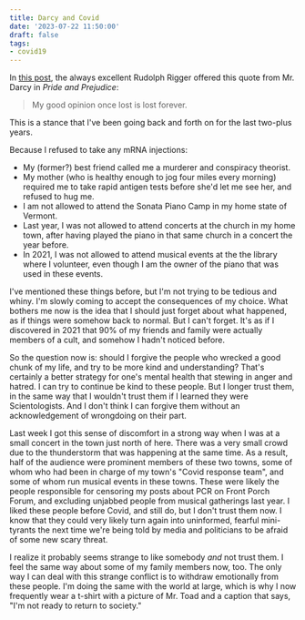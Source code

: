 ```yaml
---
title: Darcy and Covid
date: '2023-07-22 11:50:00'
draft: false
tags:
- covid19
---
```


In [this post](https://rudolphrigger.substack.com/p/kayak-deed-rotator-noon-racecar),
the always excellent Rudolph Rigger offered this quote from Mr. Darcy in *Pride and Prejudice*:

> My good opinion once lost is lost forever.

This is a stance that I've been going back and forth on for the last two-plus
years.
<!--more-->
Because I refused to take any mRNA injections:

* My (former?) best friend called me a murderer and conspiracy theorist.
* My mother (who is healthy enough to jog four miles every morning)
required me to take rapid antigen tests before she'd let me see her,
and refused to hug me.
* I am not allowed to attend the Sonata Piano Camp in my home state of Vermont.
* Last year, I was not allowed to attend concerts at the church in my home town, after
having played the piano in that same church in a concert the year before.
* In 2021, I was not allowed to attend musical events at the the library where I volunteer,
even though I am the owner of the piano that was used in these events.

I've mentioned these things before, but I'm not trying to be tedious
and whiny.  I'm slowly coming to accept the consequences of my choice.  What
bothers me now is the idea that I should just forget about what
happened, as if things were somehow back to normal.  But I can't
forget.  It's as if I discovered in 2021 that 90% of my friends and
family were actually members of a cult, and somehow I hadn't noticed
before.

So the question now is: should I forgive the people who wrecked a good
chunk of my life, and try to be more kind and understanding?  That's
certainly a better strategy for one's mental health that stewing in
anger and hatred. I can try to continue be kind to these people.  But
I longer trust them, in the same way that I wouldn't trust them if I
learned they were Scientologists.  And I don't think I can forgive them
without an acknowledgement of wrongdoing on their part.

Last week I got this sense of discomfort in a strong way when I was at a small
concert in the town just north of here.  There was a very small crowd
due to the thunderstorm that was happening at the same time.  As a
result, half of the audience were prominent members of these two towns,
some of whom who had been in charge of my town's "Covid response
team", and some of whom run musical events in these towns.  These
were likely the people responsible for censoring my posts about PCR on
Front Porch Forum, and excluding unjabbed people from musical
gatherings last year.  I liked these people before Covid, and still do, but I don't
trust them now.  I know that they could very likely turn again into
uninformed, fearful mini-tyrants the next time we're being told by
media and politicians to be afraid of some new scary threat.

I realize it probably seems strange to like somebody *and* not trust them.
I feel the same way about some of my family members now, too.
The only way I can deal with this strange conflict is to withdraw
emotionally from these people.  I'm doing the same with the world
at large, which is why I now frequently wear a t-shirt with a picture
of Mr. Toad and a caption that says, "I'm not ready to return to society."
